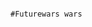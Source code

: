                                                                           #Futurewars wars                                                                                  
